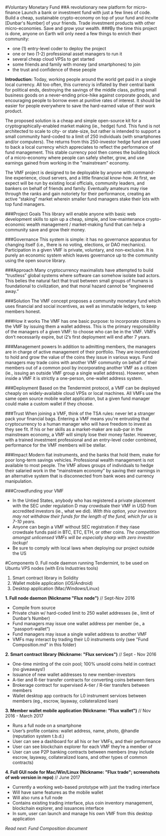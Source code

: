 #Voluntary Monetary Fund
##A revolutionary new platform for micro-finance
Launch a bank or investment fund with just a few lines of code. Build a cheap, sustainable crypto-economy on top of your fund and incvite [Dunbar's Number] of your friends. Trade investment products with other micro-economies. Save and grow your wealth. 
###By the time this project is done, anyone on Earth will only need a few things to enrich their community: 
* one (1) entry-level coder to deploy the project
* one or two (1-2) professional asset managers to run it
* several cheap cloud VPSs to get started
* some friends and family with money (and smartphones) to join
* the trust and confidence of these people

**Introduction:** Today, working people around the world get paid in a single local currency. All too often, this currency is inflated by their central bank for political ends, destroying the savings of the middle class, putting small business goods on a never-ending price-hike against corporate goods, and encouraging people to borrow even at punitive rates of interest. It should be easier for people everywhere to save the hard-earned value of their work product.

The proposed solution is a cheap and simple open-source kit for a cryptographically-enabled market making (ie., hedge) fund. This fund is not architected to scale to city- or state-size, but rather is intended to support a small community hard-coded to a limit of 250 individuals (with smartphones and/or computers). The returns from this 250-investor hedge fund are used to back a local currency which appreciates to reflect the performance of fund management. This stable currency pool then comes the building block of a micro-economy where people can safely shelter, grow, and use earnings gained from working in the "mainstream" economy. 

The VMF project is designed to be deployable by anyone with command-line experience, cloud servers, and a little financial know-how.  At first, we expect will be run by existing local officials, community leaders, and bankers on behalf of friends and family. Eventually amateurs may rise through the ranks and gain notoriety for their performance, creating an active “staking” market wherein smaller fund managers stake their lots with top fund managers.

###Project Goals
This library will enable anyone with basic web development skills to spin up a cheap, simple, and low-maintenance crypto-economic wealth management / market-making fund that can help a community save and grow their money. 

###Governance
This system is simple: it has no governance apparatus for changing itself (i.e., there is no voting, elections, or DAO mechanics). Participation in a given VMF is private, voluntary, and non-exclusive. It is purely an economic system which leaves governance up to the community using the open source library.

###Approach
Many cryptocurrency maximalists have attempted to build “trustless” global systems where software can somehow isolate bad actors. This belies the natural fact that trust between small groups of humans is foundational to civilization, and that moral hazard cannot be “engineered away.” 

###Solution
The VMF concept proposes a community monetary fund which uses financial and social incentives, as well as immutable ledgers, to keep members honest.

###How it works
The VMF has one basic purpose: to incorporate citizens in the VMF by issuing them a wallet address. This is the primary responsibility of the managers of a given VMF: to choose who can be in the VMF. VMFs don’t necessarily expire, but i2’s first deployment will end after 7 years.

###Management powers
In addition to admitting members, the managers are in charge of active management of their portfolio. They are incentivized to hold and grow the value of the coins they issue in various ways. Fund managers may trade coins with another VMF community on behalf of their members out of a common pool by incorporating another VMF as a citizen (ie., issuing an outside VMF group a single wallet address). However, when inside a VMF it is strictly a one-person, one-wallet address system.

###Deployment
Based on the Tendermint protocol, a VMF can be deployed cheaply on widely-available cloud VPSs or local machines. All VMFs use the same open source mobile wallet application, but a given fund manager could make a custom wallet if they choose. 

###Trust
When joining a VMF, think of the TSA rules: never let a stranger pack your financial bags. Entering a VMF means you're entrusting that cryptocurrency to a human manager who will have freedom to invest as they see fit. If his or her skills as a market-maker are sub-par in the mainstream economy, a VMF will simply lose their money faster. However, with a trained investment professional and an entry-level coder combined, performance for the VMF members will be stellar.  

###Impact
Modern fiat instruments, and the banks that hold them, make for poor long-term savings vehicles. Professional wealth management is not available to most people. The VMF allows groups of individuals to hedge their salaried work in the “mainstream economy” by saving their earnings in an alternative system that is disconnected from bank woes and currency manipulation. 

###Crowdfunding your VMF
* In the Untied States, anybody who has registered a private placement with the SEC under regulation D may crowdsale their VMF in USD from accredited investors (ie., what we did). *With this option, your investors may not withdraw their funds for the length of the fund, which for us is 7-10 years.*
* Anyone can begin a VMF without SEC registration if they riase crowdsale funds paid in BTC, ETC, ETH, or other coins. *The competition amongst unlicensed VMFs will be especially sharp with zero investor lockup!*
* Be sure to comply with local laws when deploying our project outside the US

#Components
0. Full node daemon running Tendermint, to be used on Ubuntu VPS nodes (with Eris Industries tools)
1. Smart contract library in Solidity
2. Wallet mobile application (iOS/Android)
3. Desktop application (Mac/Windows/Linux)

**1. Full node daemon (Nickname "Flux node")** // Sept-Nov 2016
* Compile from source
* Private chain w/ hard-coded limit to 250 wallet addresses (ie., limit of Dunbar’s Number)
* Fund managers may issue one wallet address per member (ie., a “passport-wallet”)
* Fund managers may issue a single wallet address to another VMF
* VMFs may interact by trading their L0 instruments only (see "Fund Composition.md" in this folder)

**2. Smart contract library (Nickname: "Flux services")** // Sept - Nov 2016
* One-time minting of the coin pool; 100% unsold coins held in contract (no giveaways!)
* Issuance of new wallet addresses to new member-investors
* A-tier and R-tier transfer contracts for converting coins between tiers 
* Brokerage contract for supervised A-tier / R-tier transfers between members
* Wallet desktop app contracts for L0 instrument services between members (eg., escrow, layaway, collateralized loan)

**3. Member wallet mobile application (Nickname: "Flux wallet")** // Nov 2016 - March 2017
* Runs a full node on a smartphone
* User’s profile contains: wallet address, name, photo, @handle (reputation system t.b.d.)
* User can see a dashboard for all his or her VMFs, and their performance
* User can see blockchain explorer for each VMF they’re a member of
* User can use P2P banking contracts between members (may include escrow, layaway, collateralized loans, and other types of common contracts)

**4. Full GUI node for Mac/Win/Linux (Nickname: "Flux trade"; screenshots of web version in repo)** // June 2017
* Currently a working web-based prototype with just the trading interface
* Will have same features as the mobile wallet
* Will also runs a full node
* Contains existing trading interface, plus coin inventory management, blockchain explorer, and issuances interface
* In sum, user can launch and manage his own VMF from this desktop application

*Read next: Fund Composition document*
